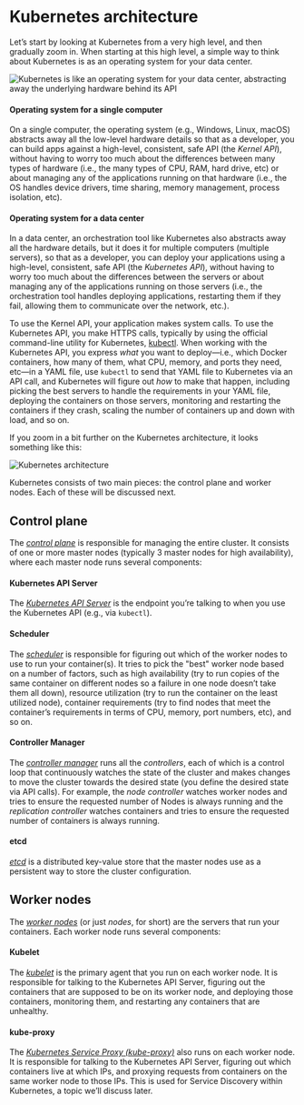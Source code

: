 # Kubernetes architecture

Let’s start by looking at Kubernetes from a very high level, and then gradually zoom in. When starting at this high
level, a simple way to think about Kubernetes is as an operating system for your data center.

![Kubernetes is like an operating system for your data center, abstracting away the underlying hardware behind its API](/img/guides/build-it-yourself/kubernetes-cluster/kubernetes-simple.png)

<div className="dlist">

#### Operating system for a single computer

On a single computer, the operating system (e.g., Windows, Linux, macOS) abstracts away all the low-level hardware
details so that as a developer, you can build apps against a high-level, consistent, safe API (the _Kernel API_),
without having to worry too much about the differences between many types of hardware (i.e., the many types of CPU,
RAM, hard drive, etc) or about managing any of the applications running on that hardware (i.e., the OS handles device
drivers, time sharing, memory management, process isolation, etc).

#### Operating system for a data center

In a data center, an orchestration tool like Kubernetes also abstracts away all the hardware details, but it does it
for multiple computers (multiple servers), so that as a developer, you can deploy your applications using a
high-level, consistent, safe API (the _Kubernetes API_), without having to worry too much about the differences
between the servers or about managing any of the applications running on those servers (i.e., the orchestration tool
handles deploying applications, restarting them if they fail, allowing them to communicate over the network, etc.).


</div>

To use the Kernel API, your application makes system calls. To use the Kubernetes API, you make HTTPS calls, typically
by using the official command-line utility for Kubernetes,
[kubectl](https://kubernetes.io/docs/reference/kubectl/overview/). When working with the Kubernetes API, you express
_what_ you want to deploy—i.e., which Docker containers, how many of them, what CPU, memory, and ports they need,
etc—in a YAML file, use `kubectl` to send that YAML file to Kubernetes via an API call, and Kubernetes will
figure out _how_ to make that happen, including picking the best servers to handle the requirements in your YAML file,
deploying the containers on those servers, monitoring and restarting the containers if they crash, scaling the number
of containers up and down with load, and so on.

If you zoom in a bit further on the Kubernetes architecture, it looks something like this:

![Kubernetes architecture](/img/guides/build-it-yourself/kubernetes-cluster/kubernetes-architecture.png)

Kubernetes consists of two main pieces: the control plane and worker nodes. Each of these will be discussed next.

## Control plane

The _[control plane](https://kubernetes.io/docs/concepts/#kubernetes-control-plane)_ is responsible for managing the
entire cluster. It consists of one or more master nodes (typically 3 master nodes for high availability), where each
master node runs several components:

<div className="dlist">

#### Kubernetes API Server

The _[Kubernetes API Server](https://kubernetes.io/docs/reference/command-line-tools-reference/kube-apiserver/)_ is the
endpoint you’re talking to when you use the Kubernetes API (e.g., via `kubectl`).

#### Scheduler

The _[scheduler](https://kubernetes.io/docs/reference/command-line-tools-reference/kube-scheduler/)_ is responsible for
figuring out which of the worker nodes to use to run your container(s). It tries to pick the "best" worker node based
on a number of factors, such as high availability (try to run copies of the same container on different nodes so a
failure in one node doesn’t take them all down), resource utilization (try to run the container on the least utilized
node), container requirements (try to find nodes that meet the container’s requirements in terms of CPU, memory, port
numbers, etc), and so on.

#### Controller Manager

The _[controller manager](https://kubernetes.io/docs/reference/command-line-tools-reference/kube-controller-manager/)_
runs all the _controllers_, each of which is a control loop that continuously watches the state of the cluster and
makes changes to move the cluster towards the desired state (you define the desired state via API calls). For
example, the _node controller_ watches worker nodes and tries to ensure the requested number of Nodes is always
running and the _replication controller_ watches containers and tries to ensure the requested number of containers is
always running.

#### etcd

_[etcd](https://etcd.io)_ is a distributed key-value store that the master nodes use as a persistent way to store the
cluster configuration.


</div>

## Worker nodes

The _[worker nodes](https://kubernetes.io/docs/concepts/architecture/nodes/)_ (or just _nodes_, for short) are the
servers that run your containers. Each worker node runs several components:

<div className="dlist">

#### Kubelet

The _[kubelet](https://kubernetes.io/docs/reference/command-line-tools-reference/kubelet/)_ is the primary agent that
you run on each worker node. It is responsible for talking to the Kubernetes API Server, figuring out the containers
that are supposed to be on its worker node, and deploying those containers, monitoring them, and restarting any
containers that are unhealthy.

#### kube-proxy

The _[Kubernetes Service Proxy (kube-proxy)](https://kubernetes.io/docs/reference/command-line-tools-reference/kube-proxy/)_
also runs on each worker node. It is responsible for talking to the Kubernetes API Server, figuring out which
containers live at which IPs, and proxying requests from containers on the same worker node to those IPs. This is
used for Service Discovery within Kubernetes, a topic we’ll discuss later.


</div>


<!-- ##DOCS-SOURCER-START
{"sourcePlugin":"local-copier","hash":"42caae9827cb7b64f4c5e0b6e9d7c00d"}
##DOCS-SOURCER-END -->
